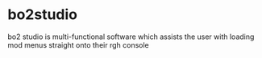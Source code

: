 # bo2studio
bo2 studio is multi-functional software which assists the user with loading mod menus straight onto their rgh console
